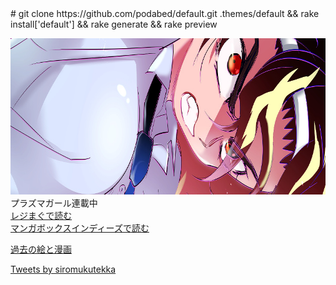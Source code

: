
<html>
# git clone https://github.com/podabed/default.git .themes/default && rake install['default'] && rake generate && rake preview

<img src="top170703.jpg" width="800" height="250" alt="" title=""><br />
プラズマガール連載中<br>
<a href="https://regimag.jp/bo/book/detail/?book=9909" target="_blank">レジまぐで読む</a><br>
<a href="https://www-indies.mangabox.me/episode/91258/" target="_blank">マンガボックスインディーズで読む</a><br>

<a href="http://f.hatena.ne.jp/siromukutekka/" target="_blank">過去の絵と漫画</a><br />



<a class="twitter-timeline" data-width="500" data-height="500" data-theme="light" data-link-color="#999999" href="https://twitter.com/siromukutekka">Tweets by siromukutekka</a> <script async src="//platform.twitter.com/widgets.js" charset="utf-8"></script>

</html>
